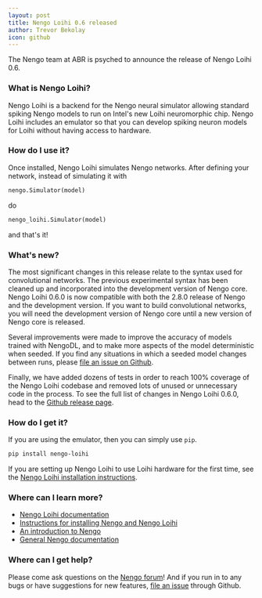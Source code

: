 ```yaml
---
layout: post
title: Nengo Loihi 0.6 released
author: Trevor Bekolay
icon: github
---
```


The Nengo team at ABR is psyched to announce
the release of Nengo Loihi 0.6.

### What is Nengo Loihi?

Nengo Loihi is a backend for the Nengo neural simulator
allowing standard spiking Nengo models
to run on Intel's new Loihi neuromorphic chip.
Nengo Loihi includes an emulator so that
you can develop spiking neuron models
for Loihi without having access to hardware.

### How do I use it?

Once installed, Nengo Loihi simulates Nengo networks.
After defining your network, instead of simulating it with

```python
nengo.Simulator(model)
```

do

```python
nengo_loihi.Simulator(model)
```

and that's it!

### What's new?

The most significant changes in this release
relate to the syntax used for convolutional networks.
The previous experimental syntax has been
cleaned up and incorporated into the
development version of Nengo core.
Nengo Loihi 0.6.0 is now compatible with
both the 2.8.0 release of Nengo and the development version.
If you want to build convolutional networks,
you will need the development version
of Nengo core until a new version of Nengo core is released.

Several improvements were made to
improve the accuracy of models trained with NengoDL,
and to make more aspects of the model deterministic
when seeded.
If you find any situations in which a seeded model
changes between runs, please
[file an issue on Github](https://github.com/nengo/nengo-loihi/issues/new).

Finally, we have added dozens of tests
in order to reach 100% coverage of the Nengo Loihi codebase
and removed lots of unused or unnecessary code
in the process.
To see the full list of changes in Nengo Loihi 0.6.0, head to the
[Github release page](https://github.com/nengo/nengo-loihi/releases/tag/v0.6.0).

### How do I get it?

If you are using the emulator, then you can
simply use `pip`.

```bash
pip install nengo-loihi
```

If you are setting up Nengo Loihi
to use Loihi hardware for the first time,
see the [Nengo Loihi installation instructions](https://www.nengo.ai/nengo-loihi/installgiation.html).

### Where can I learn more?

- [Nengo Loihi documentation](https://www.nengo.ai/nengo-loihi)
- [Instructions for installing Nengo and Nengo Loihi](https://www.nengo.ai/nengo-loihi/installation.html)
- [An introduction to Nengo](https://www.nengo.ai/quickstart.html)
- [General Nengo documentation](https://www.nengo.ai/)

### Where can I get help?

Please come ask questions on the
[Nengo forum](https://forum.nengo.ai/c/backends/loihi)!
And if you run in to any bugs or have suggestions for new features,
[file an issue](https://github.com/nengo/nengo-loihi/issues)
through Github.
